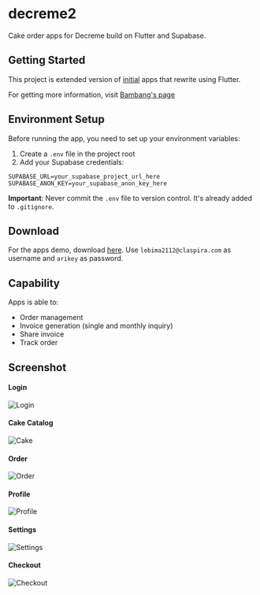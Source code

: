 # decreme2
Cake order apps for Decreme build on Flutter and Supabase.

## Getting Started
This project is extended version of [initial](https://github.com/bphw/decreme) apps that rewrite using Flutter.

For getting more information, visit
[Bambang's page](https://bambangp.vercel.app/)

## Environment Setup
Before running the app, you need to set up your environment variables:

1. Create a `.env` file in the project root
2. Add your Supabase credentials:
```
SUPABASE_URL=your_supabase_project_url_here
SUPABASE_ANON_KEY=your_supabase_anon_key_here
```

**Important**: Never commit the `.env` file to version control. It's already added to `.gitignore`.

## Download
For the apps demo, download [here](https://1drv.ms/u/c/fe1f339a228c67a7/Ed9czdfzDbhEidyTV-kgaDQBMY70ZT4tXlCkS0XrH5qo2Q?e=ROXpx7).
Use `lebima2112@claspira.com` as username and `arikey` as password.

## Capability
Apps is able to:
- Order management
- Invoice generation (single and monthly inquiry)
- Share invoice
- Track order

## Screenshot
#### Login
![Login](https://phroccglswebelbqalpy.supabase.co/storage/v1/object/public/decreme/preview/decreme-login.png)

#### Cake Catalog
![Cake](https://phroccglswebelbqalpy.supabase.co/storage/v1/object/public/decreme/preview/decreme-cake-catalog.png)

#### Order
![Order](https://phroccglswebelbqalpy.supabase.co/storage/v1/object/public/decreme/preview/decreme-order-list.png)

#### Profile
![Profile](https://phroccglswebelbqalpy.supabase.co/storage/v1/object/public/decreme/preview/decreme-profile.png)

#### Settings
![Settings](https://phroccglswebelbqalpy.supabase.co/storage/v1/object/public/decreme/preview/decreme-settings.png)

#### Checkout
![Checkout](https://phroccglswebelbqalpy.supabase.co/storage/v1/object/public/decreme/preview/decreme-checkout.png)